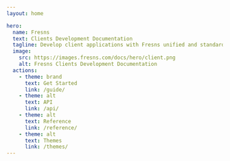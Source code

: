 ```yaml
---
layout: home

hero:
  name: Fresns
  text: Clients Development Documentation
  tagline: Develop client applications with Fresns unified and standardized APIs. Craft applications suited for various environments with a single development effort, ensuring compatibility and developer efficiency.
  image:
    src: https://images.fresns.com/docs/hero/client.png
    alt: Fresns Clients Development Documentation
  actions:
    - theme: brand
      text: Get Started
      link: /guide/
    - theme: alt
      text: API
      link: /api/
    - theme: alt
      text: Reference
      link: /reference/
    - theme: alt
      text: Themes
      link: /themes/
---
```

